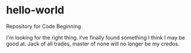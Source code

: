 # hello-world
Repository for Code Beginning

I'm looking for the right thing. I've finally found something I think I may be good at. Jack of all trades, master of none will no longer be my credos.
